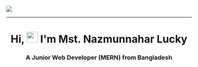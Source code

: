 <img align="center" src="https://i.ibb.co/vwT42cG/BANNER.jpg" />
<hr>

<h1 align="center">Hi, <img src="https://emojis.slackmojis.com/emojis/images/1588315024/8823/hyperkitty.gif?1588315024" width="30" /> I'm Mst. Nazmunnahar Lucky</h1>
<h3 align="center">A Junior Web Developer (MERN) from Bangladesh</h3>
<!-- <img align="right" alt="Coding" width="250" h="auto" src="https://user-images.githubusercontent.com/74038190/216658123-b1fdfa47-8605-467a-ab8b-0e87a7916002.gif"> 
[![wakatime](https://wakatime.com/badge/user/35a2b688-d384-483b-a9f8-8c3174f9ee3d.svg)](https://wakatime.com/@35a2b688-d384-483b-a9f8-8c3174f9ee3d)
<a align="left"> <img src="https://komarev.com/ghpvc/?username=NLucky320&label=Profile%20views&color=0e75b6&style=flat" alt="NLucky320" /> </a>
-->

<!--
**NLucky320/NLucky320** is a ✨ _special_ ✨ repository because its `README.md` (this file) appears on your GitHub profile.

Here are some ideas to get you started:

- 🔭 I’m currently working on ...
- 🌱 I’m currently learning ...
- 👯 I’m looking to collaborate on ...
- 🤔 I’m looking for help with ...
- 💬 Ask me about ...
- 📫 How to reach me: ...
- 😄 Pronouns: ...
- ⚡ Fun fact: ...
-->
